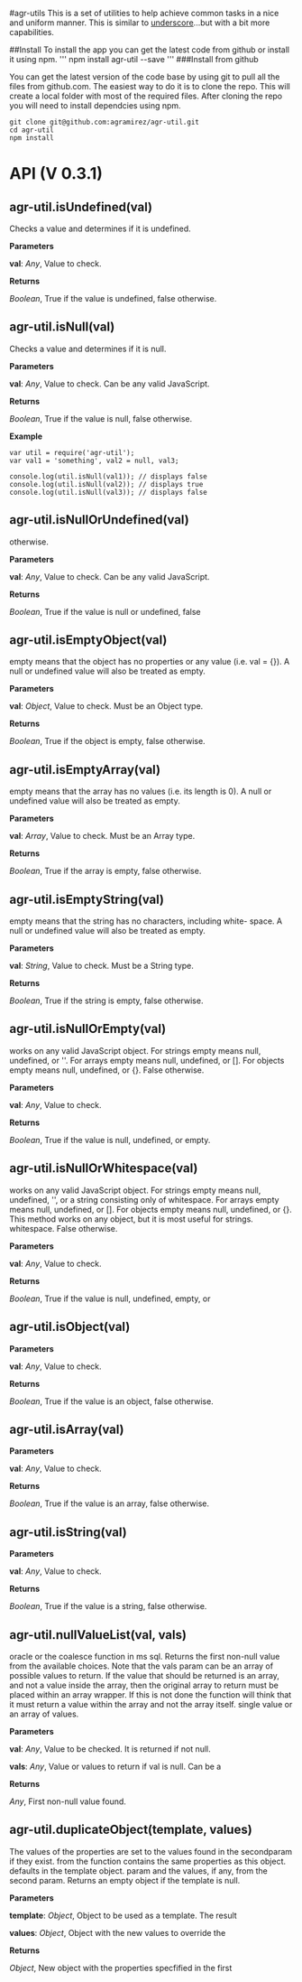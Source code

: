 #agr-utils
This is a set of utilities to help achieve common tasks in a nice and uniform manner.  This is similar to [underscore](http://underscore.org)...but with a bit more capabilities.

##Install
To install the app you can get the latest code from github or install it using npm.
'''
  npm install agr-util --save
'''
###Install from github

You can get the latest version of the code base by using git to pull all the files from github.com.  The easiest way to do it is to clone the repo.  This will create a local folder with most of the required files.  After cloning the repo you will need to install dependcies using npm. 

```
git clone git@github.com:agramirez/agr-util.git
cd agr-util
npm install
```

# API (V 0.3.1)

agr-util.isUndefined(val)
-------------------------
Checks a value and determines if it is undefined.

**Parameters**

**val**:  *Any*,  Value to check.

**Returns**

*Boolean*,  True if the value is undefined, false otherwise.

agr-util.isNull(val)
--------------------
Checks a value and determines if it is null.  

**Parameters**

**val**:  *Any*,  Value to check.  Can be any valid JavaScript.

**Returns**

*Boolean*,  True if the value is null, false otherwise.

**Example**

```
var util = require('agr-util');
var val1 = 'something', val2 = null, val3;

console.log(util.isNull(val1)); // displays false
console.log(util.isNull(val2)); // displays true
console.log(util.isNull(val3)); // displays false
```

agr-util.isNullOrUndefined(val)
-------------------------------
otherwise.


**Parameters**

**val**:  *Any*,  Value to check.  Can be any valid JavaScript.

**Returns**

*Boolean*,  True if the value is null or undefined, false

agr-util.isEmptyObject(val)
---------------------------
empty means that the object has no properties or any value
(i.e. val = {}).  A null or undefined value will also be treated
as empty.


**Parameters**

**val**:  *Object*,  Value to check.  Must be an Object type.

**Returns**

*Boolean*,  True if the object is empty, false otherwise.

agr-util.isEmptyArray(val)
--------------------------
empty means that the array has no values (i.e. its length is 0).
A null or undefined value will also be treated as empty.


**Parameters**

**val**:  *Array*,  Value to check.  Must be an Array type.

**Returns**

*Boolean*,  True if the array is empty, false otherwise.

agr-util.isEmptyString(val)
---------------------------
empty means that the string has no characters, including white-
space.  A null or undefined value will also be treated as empty.


**Parameters**

**val**:  *String*,  Value to check.  Must be a String type.

**Returns**

*Boolean*,  True if the string is empty, false otherwise.

agr-util.isNullOrEmpty(val)
---------------------------
works on any valid JavaScript object.  For strings empty means
null, undefined, or ''.  For arrays empty means null, undefined,
or [].  For objects empty means null, undefined, or {}.
False otherwise.


**Parameters**

**val**:  *Any*,  Value to check.

**Returns**

*Boolean*,  True if the value is null, undefined, or empty.

agr-util.isNullOrWhitespace(val)
--------------------------------
works on any valid JavaScript object.  For strings empty means
null, undefined, '', or a string consisting only of whitespace.                 For arrays empty means null, undefined, or [].  For objects
empty means null, undefined, or {}.  This method works on any
object, but it is most useful for strings.
whitespace.  False otherwise.


**Parameters**

**val**:  *Any*,  Value to check.

**Returns**

*Boolean*,  True if the value is null, undefined, empty, or

agr-util.isObject(val)
----------------------
**Parameters**

**val**:  *Any*,  Value to check.

**Returns**

*Boolean*,  True if the value is an object, false otherwise.

agr-util.isArray(val)
---------------------
**Parameters**

**val**:  *Any*,  Value to check.

**Returns**

*Boolean*,  True if the value is an array, false otherwise.

agr-util.isString(val)
----------------------
**Parameters**

**val**:  *Any*,  Value to check.

**Returns**

*Boolean*,  True if the value is a string, false otherwise.

agr-util.nullValueList(val, vals)
---------------------------------
oracle or the coalesce function in ms sql.  Returns the first
non-null value from the available choices.  Note that the vals
param can be an array of possible values to return.  If the value
that should be returned is an array, and not a value inside the
array, then the original array to return must be placed within
an array wrapper.  If this is not done the function will think
that it must return a value within the array and not the array
itself.
single value or an array of values.


**Parameters**

**val**:  *Any*,  Value to be checked. It is returned if not null.

**vals**:  *Any*,  Value or values to return if val is null.  Can be a

**Returns**

*Any*,  First non-null value found.

agr-util.duplicateObject(template, values)
------------------------------------------
The values of the properties are set to the values found in the
secondparam if they exist.
from the function contains the same properties
as this object.
defaults in the template object.
param and the values, if any, from the second param.
Returns an empty object if the template is null.


**Parameters**

**template**:  *Object*,  Object to be used as a template.  The result

**values**:  *Object*,  Object with the new values to override the

**Returns**

*Object*,  New object with the properties specfified in the first
